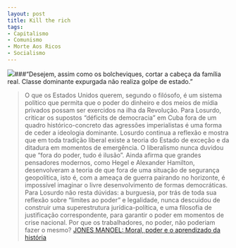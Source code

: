 ```yaml
---
layout: post
title: Kill the rich
tags:
- Capitalismo
- Comunismo
- Morte Aos Ricos
- Socialismo
---
```


![](https://cdn-images-1.medium.com/max/800/1*7Uqy0ob8etuAv-gpUrraYg.png)###“Desejem, assim como os bolcheviques, cortar a cabeça da família real. Classe dominante expurgada não realiza golpe de estado.”
>O que os Estados Unidos querem, segundo o filósofo, é um sistema político que permita que o poder do dinheiro e dos meios de mídia privados possam ser exercidos na ilha da Revolução. Para Losurdo, criticar os supostos “déficits de democracia” em Cuba fora de um quadro histórico-concreto das agressões imperialistas é uma forma de ceder a ideologia dominante.
>Losurdo continua a reflexão e mostra que em toda tradição liberal existe a teoria do Estado de exceção e da ditadura em momentos de emergência. O liberalismo nunca duvidou que “fora do poder, tudo é ilusão”. Ainda afirma que grandes pensadores modernos, como Hegel e Alexander Hamilton, desenvolveram a teoria de que fora de uma situação de segurança geopolítica, isto é, com a ameaça de guerra pairando no horizonte, é impossível imaginar o livre desenvolvimento de formas democráticas. Para Losurdo não resta dúvidas: a burguesia, por trás de toda sua reflexão sobre “limites ao poder” e legalidade, nunca descuidou de construir uma superestrutura jurídica-política, e uma filosofia de justificação correspondente, para garantir o poder em momentos de crise nacional. Por que os trabalhadores, no poder, não poderiam fazer o mesmo?
[JONES MANOEL: Moral, poder e o aprendizado da história](https://portaldisparada.com.br/politica-e-poder/moral-poder-historia/amp/)
